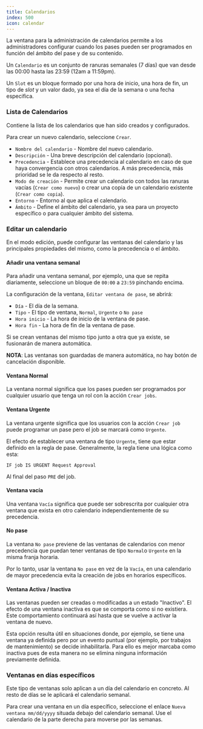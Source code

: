 ```yaml
---
title: Calendarios
index: 500
icon: calendar
---
```


La ventana para la administración de calendarios permite a los administradores configurar cuando los pases pueden ser
programados en función del ámbito del pase y de su contenido.

Un `Calendario` es un conjunto de ranuras semanales (7 días) que van desde las 00:00 hasta las 23:59 (12am a 11:59pm).

Un `Slot` es un bloque formado por una hora de inicio, una hora de fin, un tipo de *slot* y un valor dado, ya sea el
día de la semana o una fecha especifica.

### Lista de Calendarios

Contiene la lista de los calendarios que han sido creados y configurados.

Para crear un nuevo calendario, seleccione `Crear`.

- `Nombre del calendario` - Nombre del nuevo calendario.
- `Descripción` - Una breve descripción del calendario (opcional).
- `Precedencia` - Establece una precedencia al calendario en caso de que haya convergencia con otros calendarios. A más
  precedencia, más prioridad se le da respecto al resto.
- `Modo de creación` - Permite crear un calendario con todos las ranuras vacías (`Crear como nuevo`) o crear una copia
  de un calendario existente (`Crear como copia`).
- `Entorno` - Entorno al que aplica el calendario.
- `Ámbito` - Define el ámbito del calendario, ya sea para un proyecto específico o para cualquier ámbito del sistema.

### Editar un calendario

En el modo edición, puede configurar las ventanas del calendario y las principales propiedades del mismo, como la
precedencia o el ámbito.

#### Añadir una ventana semanal

Para añadir una ventana semanal, por ejemplo, una que se repita diariamente, seleccione un bloque de `00:00` a `23:59`
pinchando encima.

La configuración de la ventana, `Editar ventana de pase`, se abrirá:

- `Día` - El día de la semana.
- `Tipo` - El tipo de ventana, `Normal`, `Urgente` o `No pase`
- `Hora inicio` - La hora de inicio de la ventana de pase.
- `Hora fin` - La hora de fin de la ventana de pase.

Si se crean ventanas del mismo tipo junto a otra que ya existe, se fusionarán de manera automática.

**NOTA**: Las ventanas son guardadas de manera automática, no hay botón de cancelación disponible.

#### Ventana Normal

La ventana normal significa que los pases pueden ser programados por cualquier usuario que tenga un rol con la acción
`Crear jobs`.

#### Ventana Urgente

La ventana urgente significa que los usuarios con la acción `Crear job` puede programar un pase pero el job se marcará
como `Urgente`.

El efecto de establecer una ventana de tipo `Urgente`, tiene que estar definido en la regla de pase. Generalmente, la
regla tiene una lógica como esta:

    IF job IS URGENT Request Approval

Al final del paso `PRE` del job.

#### Ventana vacía

Una ventana `Vacía` significa que puede ser sobrescrita por cualquier otra ventana que exista en otro calendario
independientemente de su precedencia.

#### No pase

La ventana `No pase` previene de las ventanas de calendarios con menor precedencia que puedan tener ventanas de tipo
`Normal`o `Urgente` en la misma franja horaria.

Por lo tanto, usar la ventana `No pase` en vez de la `Vacía`, en una calendario de mayor precedencia evita la creación
de jobs en horarios específicos.


#### Ventana Activa / Inactiva

Las ventanas pueden ser creadas o modificadas a un estado "Inactivo".  El efecto de una ventana inactiva es que se
comporta como si no existiera.  Este comportamiento continuará así hasta que se vuelve a activar la ventana de nuevo.

Esta opción resulta útil en situaciones donde, por ejemplo, se tiene una ventana ya definida pero por un evento puntual
(por ejemplo, por trabajos de mantenimiento) se decide inhabilitarla. Para ello es mejor marcaba como inactiva pues de
esta manera no se elimina ninguna información previamente definida.

### Ventanas en días específicos

Este tipo de ventanas solo aplican a un día del calendario en concreto. Al resto de días se le aplicará el calendario
semanal.

Para crear una ventana en un día específico, seleccione el enlace `Nueva ventana mm/dd/yyyy` situada debajo del
calendario semanal. Use el calendario de la parte derecha para moverse por las semanas.
